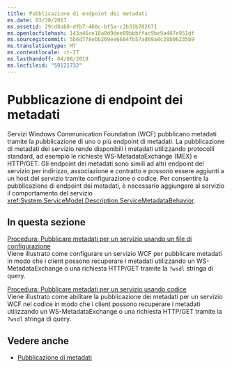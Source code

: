 ```yaml
---
title: Pubblicazione di endpoint dei metadati
ms.date: 03/30/2017
ms.assetid: 29cd8a60-dfb7-460c-bf5a-c2b31b782671
ms.openlocfilehash: 143a46ce18a0d9dee89bbbffac9be9a467e951df
ms.sourcegitcommit: 5b6d778ebb269ee6684fb57ad69a8c28b06235b9
ms.translationtype: MT
ms.contentlocale: it-IT
ms.lasthandoff: 04/08/2019
ms.locfileid: "59121732"
---
```

# <a name="publishing-metadata-endpoints"></a>Pubblicazione di endpoint dei metadati
Servizi Windows Communication Foundation (WCF) pubblicano metadati tramite la pubblicazione di uno o più endpoint di metadati. La pubblicazione di metadati del servizio rende disponibili i metadati utilizzando protocolli standard, ad esempio le richieste WS-MetadataExchange (MEX) e HTTP/GET. Gli endpoint dei metadati sono simili ad altri endpoint del servizio per indirizzo, associazione e contratto e possono essere aggiunti a un host del servizio tramite configurazione o codice. Per consentire la pubblicazione di endpoint dei metadati, è necessario aggiungere al servizio il comportamento del servizio <xref:System.ServiceModel.Description.ServiceMetadataBehavior>.  
  
## <a name="in-this-section"></a>In questa sezione  
 [Procedura: Pubblicare metadati per un servizio usando un file di configurazione](../../../docs/framework/wcf/feature-details/how-to-publish-metadata-for-a-service-using-a-configuration-file.md)  
 Viene illustrato come configurare un servizio WCF per pubblicare metadati in modo che i client possono recuperare i metadati utilizzando un WS-MetadataExchange o una richiesta HTTP/GET tramite la `?wsdl` stringa di query.  
  
 [Procedura: Pubblicare metadati per un servizio usando codice](../../../docs/framework/wcf/feature-details/how-to-publish-metadata-for-a-service-using-code.md)  
 Viene illustrato come abilitare la pubblicazione dei metadati per un servizio WCF nel codice in modo che i client possono recuperare i metadati utilizzando un WS-MetadataExchange o una richiesta HTTP/GET tramite la `?wsdl` stringa di query.  
  
## <a name="see-also"></a>Vedere anche

- [Pubblicazione di metadati](../../../docs/framework/wcf/feature-details/publishing-metadata.md)
